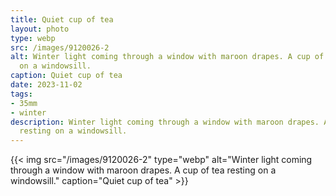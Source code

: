 ```yaml
---
title: Quiet cup of tea
layout: photo
type: webp
src: /images/9120026-2
alt: Winter light coming through a window with maroon drapes. A cup of tea resting
  on a windowsill.
caption: Quiet cup of tea
date: 2023-11-02
tags:
- 35mm
- winter
description: Winter light coming through a window with maroon drapes. A cup of tea
  resting on a windowsill.
---
```


{{< img src="/images/9120026-2" type="webp" alt="Winter light coming through a window with maroon drapes. A cup of tea resting on a windowsill." caption="Quiet cup of tea" >}}
